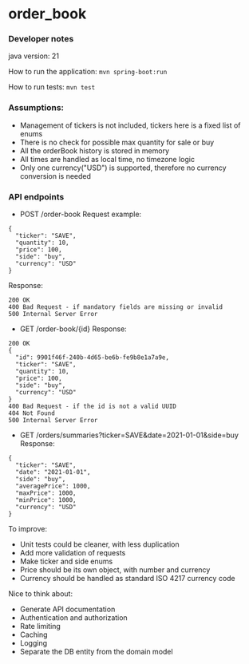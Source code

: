 # order_book

### Developer notes

java version: 21

How to run the application:
`mvn spring-boot:run`

How to run tests:
`mvn test`

### Assumptions:
- Management of tickers is not included, tickers here is a fixed list of enums
- There is no check for possible max quantity for sale or buy
- All the orderBook history is stored in memory
- All times are handled as local time, no timezone logic
- Only one currency("USD") is supported, therefore no currency conversion is needed

### API endpoints
- POST /order-book
Request example:
```
{
  "ticker": "SAVE",
  "quantity": 10,
  "price": 100,
  "side": "buy",
  "currency": "USD"
}
```
Response:
```
200 OK
400 Bad Request - if mandatory fields are missing or invalid
500 Internal Server Error
```

- GET /order-book/{id}
Response:
```
200 OK
{
  "id": 9901f46f-240b-4d65-be6b-fe9b8e1a7a9e,
  "ticker": "SAVE",
  "quantity": 10,
  "price": 100,
  "side": "buy",
  "currency": "USD"
}
400 Bad Request - if the id is not a valid UUID
404 Not Found
500 Internal Server Error
```

- GET /orders/summaries?ticker=SAVE&date=2021-01-01&side=buy
Response:
```
{
  "ticker": "SAVE",
  "date": "2021-01-01",
  "side": "buy",
  "averagePrice": 1000,
  "maxPrice": 1000,
  "minPrice": 1000,
  "currency": "USD"
}
```

To improve:
- Unit tests could be cleaner, with less duplication
- Add more validation of requests
- Make ticker and side enums
- Price should be its own object, with number and currency
- Currency should be handled as standard ISO 4217 currency code

Nice to think about:
- Generate API documentation
- Authentication and authorization
- Rate limiting
- Caching
- Logging
- Separate the DB entity from the domain model

